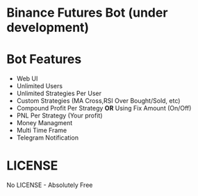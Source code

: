 # Binance Futures Bot (under development)

# Bot Features
- Web UI
- Unlimited Users
- Unlimited Strategies Per User
- Custom Strategies (MA Cross,RSI Over Bought/Sold, etc)
- Compound Profit Per Strategy **OR** Using Fix Amount (On/Off)
- PNL Per Strategy (Your profit)
- Money Managment
- Multi Time Frame
- Telegram Notification

# LICENSE
No LICENSE - Absolutely Free

